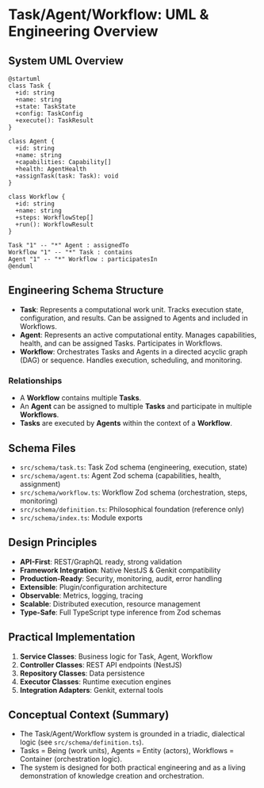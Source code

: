 
# Task/Agent/Workflow: UML & Engineering Overview

## System UML Overview

```uml
@startuml
class Task {
  +id: string
  +name: string
  +state: TaskState
  +config: TaskConfig
  +execute(): TaskResult
}

class Agent {
  +id: string
  +name: string
  +capabilities: Capability[]
  +health: AgentHealth
  +assignTask(task: Task): void
}

class Workflow {
  +id: string
  +name: string
  +steps: WorkflowStep[]
  +run(): WorkflowResult
}

Task "1" -- "*" Agent : assignedTo
Workflow "1" -- "*" Task : contains
Agent "1" -- "*" Workflow : participatesIn
@enduml
```

## Engineering Schema Structure

- **Task**: Represents a computational work unit. Tracks execution state, configuration, and results. Can be assigned to Agents and included in Workflows.
- **Agent**: Represents an active computational entity. Manages capabilities, health, and can be assigned Tasks. Participates in Workflows.
- **Workflow**: Orchestrates Tasks and Agents in a directed acyclic graph (DAG) or sequence. Handles execution, scheduling, and monitoring.

### Relationships

- A **Workflow** contains multiple **Tasks**.
- An **Agent** can be assigned to multiple **Tasks** and participate in multiple **Workflows**.
- **Tasks** are executed by **Agents** within the context of a **Workflow**.

## Schema Files

- `src/schema/task.ts`: Task Zod schema (engineering, execution, state)
- `src/schema/agent.ts`: Agent Zod schema (capabilities, health, assignment)
- `src/schema/workflow.ts`: Workflow Zod schema (orchestration, steps, monitoring)
- `src/schema/definition.ts`: Philosophical foundation (reference only)
- `src/schema/index.ts`: Module exports

## Design Principles

- **API-First**: REST/GraphQL ready, strong validation
- **Framework Integration**: Native NestJS & Genkit compatibility
- **Production-Ready**: Security, monitoring, audit, error handling
- **Extensible**: Plugin/configuration architecture
- **Observable**: Metrics, logging, tracing
- **Scalable**: Distributed execution, resource management
- **Type-Safe**: Full TypeScript type inference from Zod schemas

## Practical Implementation

1. **Service Classes**: Business logic for Task, Agent, Workflow
2. **Controller Classes**: REST API endpoints (NestJS)
3. **Repository Classes**: Data persistence
4. **Executor Classes**: Runtime execution engines
5. **Integration Adapters**: Genkit, external tools

## Conceptual Context (Summary)

- The Task/Agent/Workflow system is grounded in a triadic, dialectical logic (see `src/schema/definition.ts`).
- Tasks = Being (work units), Agents = Entity (actors), Workflows = Container (orchestration logic).
- The system is designed for both practical engineering and as a living demonstration of knowledge creation and orchestration.
